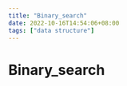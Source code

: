 ```yaml
---
title: "Binary_search"
date: 2022-10-16T14:54:06+08:00
tags: ["data structure"]
---
```


# Binary_search

